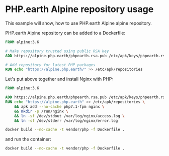 # PHP.earth Alpine repository usage

This example will show, how to use PHP.earth Alpine alpine repository.

PHP.earth Alpine repository can be added to a Dockerfile:

```Dockerfile
FROM alpine:3.6

# Make repository trusted using public RSA key
ADD https://alpine.php.earth/phpearth.rsa.pub /etc/apk/keys/phpearth.rsa.pub

# Add repository for latest PHP packages
RUN echo "https://alpine.php.earth/" >> /etc/apk/repositories
```

Let's put above together and install Nginx with PHP:

```Dockerfile
FROM alpine:3.6

ADD https://alpine.php.earth/phpearth.rsa.pub /etc/apk/keys/phpearth.rsa.pub
RUN echo "https://alpine.php.earth" >> /etc/apk/repositories \
    && apk add --no-cache php7.1-fpm nginx \
    && mkdir -p /run/nginx \
    && ln -sf /dev/stdout /var/log/nginx/access.log \
    && ln -sf /dev/stderr /var/log/nginx/error.log
```

```bash
docker build --no-cache -t vendor/php -f Dockerfile .
```

and run the container:

```bash
docker build --no-cache -t vendor/php -f Dockerfile .
```
